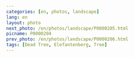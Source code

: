 ```yaml
---
categories: [en, photos, landscape]
lang: en
layout: photo
next_photo: /en/photos/landscape/P0000205.html
picname: P0000204
prev_photo: /en/photos/landscape/P0000206.html
tags: [Dead Tree, Elefantenberg, Tree]
---
```

